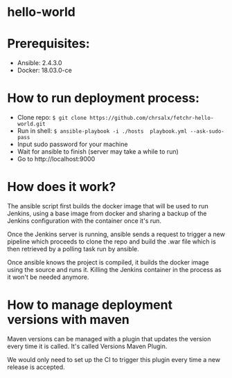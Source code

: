# hello-world

# Prerequisites:
- Ansible: 2.4.3.0
- Docker: 18.03.0-ce

# How to run deployment process:
- Clone repo: `$ git clone https://github.com/chrsalx/fetchr-hello-world.git`
- Run in shell: `$ ansible-playbook -i ./hosts  playbook.yml --ask-sudo-pass`
- Input sudo password for your machine
- Wait for ansible to finish (server may take a while to run)
- Go to http://localhost:9000

# How does it work?

The ansible script first builds the docker image that will be used to run Jenkins, using a base image from docker and sharing a backup of the Jenkins configuration
with the container once it's run.

Once the Jenkins server is running, ansible sends a request to trigger a new pipeline which proceeds to clone the repo and build the .war file which is then retrieved
by a polling task run by ansible.

Once ansible knows the project is compiled, it builds the docker image using the source and runs it. Killing the Jenkins container in the process as it won't be needed anymore.

# How to manage deployment versions with maven
Maven versions can be managed with a plugin that updates the version every time it is called. It's called Versions Maven Plugin.

We would only need to set up the CI to trigger this plugin every time a new release is accepted.
